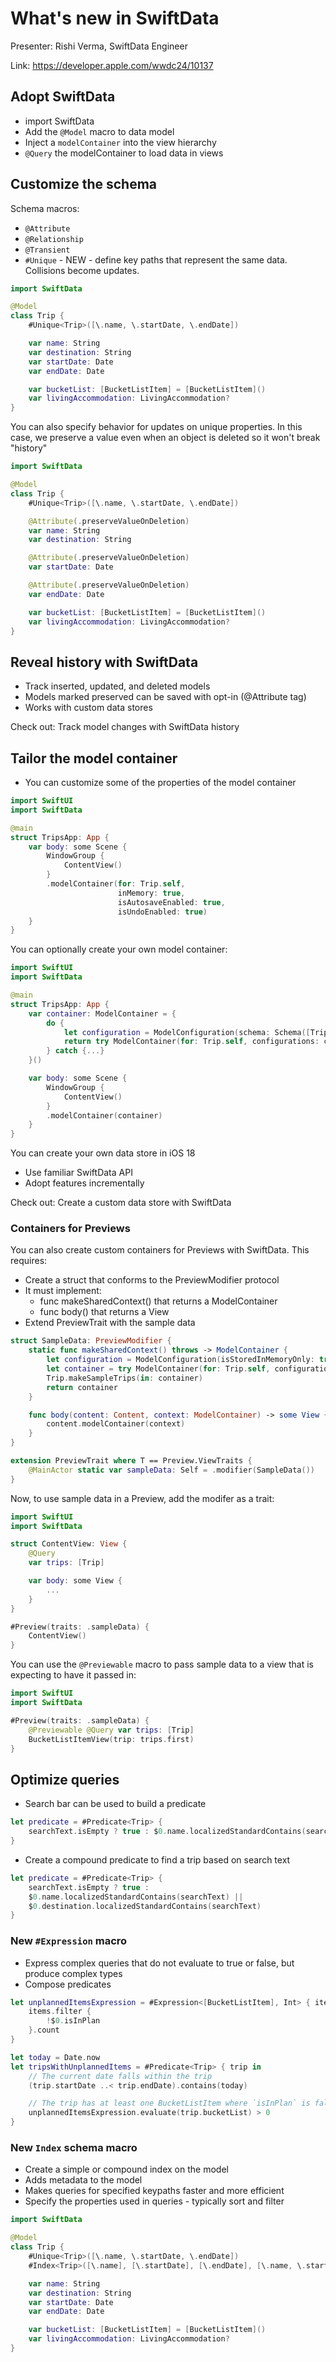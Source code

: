# What's new in SwiftData

Presenter: Rishi Verma, SwiftData Engineer

Link: https://developer.apple.com/wwdc24/10137

## Adopt SwiftData

- import SwiftData
- Add the `@Model` macro to data model
- Inject a `modelContainer` into the view hierarchy
- `@Query` the modelContainer to load data in views

## Customize the schema

Schema macros:
- `@Attribute`
- `@Relationship`
- `@Transient`
- `#Unique` - NEW - define key paths that represent the same data. Collisions become updates.

```swift
import SwiftData

@Model
class Trip {
    #Unique<Trip>([\.name, \.startDate, \.endDate])

    var name: String
    var destination: String
    var startDate: Date
    var endDate: Date

    var bucketList: [BucketListItem] = [BucketListItem]()
    var livingAccommodation: LivingAccommodation?
}
```

You can also specify behavior for updates on unique properties. In this case, we preserve a value even when an object is deleted so it won't break "history"

```swift
import SwiftData

@Model
class Trip {
    #Unique<Trip>([\.name, \.startDate, \.endDate])

    @Attribute(.preserveValueOnDeletion)
    var name: String
    var destination: String

    @Attribute(.preserveValueOnDeletion)
    var startDate: Date

    @Attribute(.preserveValueOnDeletion)
    var endDate: Date

    var bucketList: [BucketListItem] = [BucketListItem]()
    var livingAccommodation: LivingAccommodation?
}
```

## Reveal history with SwiftData

- Track inserted, updated, and deleted models
- Models marked preserved can be saved with opt-in (@Attribute tag)
- Works with custom data stores

Check out:
Track model changes with SwiftData history

## Tailor the model container

- You can customize some of the properties of the model container

```swift
import SwiftUI
import SwiftData

@main
struct TripsApp: App {
    var body: some Scene {
        WindowGroup {
            ContentView()
        }
        .modelContainer(for: Trip.self,
                        inMemory: true,
                        isAutosaveEnabled: true,
                        isUndoEnabled: true)
    }
}

```

You can optionally create your own model container:

```swift
import SwiftUI
import SwiftData

@main
struct TripsApp: App {
    var container: ModelContainer = {
        do {
            let configuration = ModelConfiguration(schema: Schema([Trip,self]), url: fileURL)
            return try ModelContainer(for: Trip.self, configurations: configuration)
        } catch {...}
    }()

    var body: some Scene {
        WindowGroup {
            ContentView()
        }
        .modelContainer(container)
    }
}

```

You can create your own data store in iOS 18

- Use familiar SwiftData API
- Adopt features incrementally

Check out:
Create a custom data store with SwiftData

### Containers for Previews

You can also create custom containers for Previews with SwiftData. This requires:

- Create a struct that conforms to the PreviewModifier protocol
- It must implement:
  - func makeSharedContext() that returns a ModelContainer
  - func body() that returns a View
- Extend PreviewTrait with the sample data

```swift
struct SampleData: PreviewModifier {
    static func makeSharedContext() throws -> ModelContainer {
        let configuration = ModelConfiguration(isStoredInMemoryOnly: true)
        let container = try ModelContainer(for: Trip.self, configurations: config)
        Trip.makeSampleTrips(in: container)
        return container
    }

    func body(content: Content, context: ModelContainer) -> some View {
        content.modelContainer(context)
    }
}

extension PreviewTrait where T == Preview.ViewTraits {
    @MainActor static var sampleData: Self = .modifier(SampleData())
}
```

Now, to use sample data in a Preview, add the modifer as a trait:

```swift
import SwiftUI
import SwiftData

struct ContentView: View {
    @Query
    var trips: [Trip]

    var body: some View {
        ...
    }
}

#Preview(traits: .sampleData) {
    ContentView()
}
```

You can use the `@Previewable` macro to pass sample data to a view that is expecting to have it passed in:

```swift
import SwiftUI
import SwiftData

#Preview(traits: .sampleData) {
    @Previewable @Query var trips: [Trip]
    BucketListItemView(trip: trips.first)
}
```

## Optimize queries

- Search bar can be used to build a predicate

```swift
let predicate = #Predicate<Trip> {
    searchText.isEmpty ? true : $0.name.localizedStandardContains(searchText)
}
```

- Create a compound predicate to find a trip based on search text

```swift
let predicate = #Predicate<Trip> {
    searchText.isEmpty ? true : 
    $0.name.localizedStandardContains(searchText) ||
    $0.destination.localizedStandardContains(searchText)
}
```

### New `#Expression` macro

- Express complex queries that do not evaluate to true or false, but produce complex types
- Compose predicates

```swift
let unplannedItemsExpression = #Expression<[BucketListItem], Int> { items in
    items.filter {
        !$0.isInPlan
    }.count
}

let today = Date.now
let tripsWithUnplannedItems = #Predicate<Trip> { trip in
    // The current date falls within the trip
    (trip.startDate ..< trip.endDate).contains(today)

    // The trip has at least one BucketListItem where `isInPlan` is false
    unplannedItemsExpression.evaluate(trip.bucketList) > 0
}
```

### New `Index` schema macro

- Create a simple or compound index on the model
- Adds metadata to the model
- Makes queries for specified keypaths faster and more efficient
- Specify the properties used in queries - typically sort and filter

```swift
import SwiftData

@Model
class Trip {
    #Unique<Trip>([\.name, \.startDate, \.endDate])
    #Index<Trip>([\.name], [\.startDate], [\.endDate], [\.name, \.startDate, \.endDate])

    var name: String
    var destination: String
    var startDate: Date
    var endDate: Date

    var bucketList: [BucketListItem] = [BucketListItem]()
    var livingAccommodation: LivingAccommodation?
}
```
